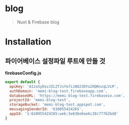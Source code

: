 # blog

> Nuxt &amp; Firebase blog

# Installation

## 파이어베이스 설정파일 루트에 만들 것

**firebaseConfig.js**  
```javascript
export default {
  apiKey: 'AIzaSyDxvJZL2TJsYe7iiN823DYu2OQKnzqLVLM',
  authDomain: 'memi-blog-test.firebaseapp.com',
  databaseURL: 'https://memi-blog-test.firebaseio.com',
  projectId: 'memi-blog-test',
  storageBucket: 'memi-blog-test.appspot.com',
  messagingSenderId: '610055424265',
  appId: '1:610055424265:web:3e636e0ae6c28c77762bd8'
}
```

